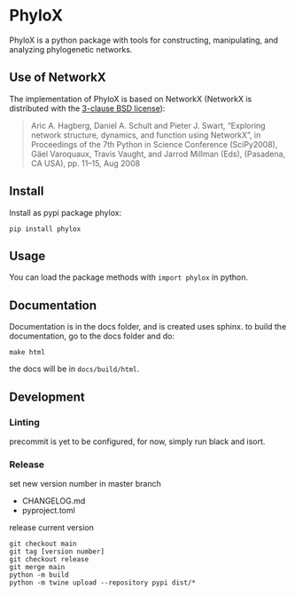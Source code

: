 # PhyloX

PhyloX is a python package with tools for constructing, manipulating, and analyzing phylogenetic networks.

## Use of NetworkX
The implementation of PhyloX is based on NetworkX (NetworkX is distributed with the [3-clause BSD license](https://networkx.org/documentation/stable/index.html#license)):

> Aric A. Hagberg, Daniel A. Schult and Pieter J. Swart, “Exploring network structure, dynamics, and function using NetworkX”, in Proceedings of the 7th Python in Science Conference (SciPy2008), Gäel Varoquaux, Travis Vaught, and Jarrod Millman (Eds), (Pasadena, CA USA), pp. 11–15, Aug 2008

## Install

Install as pypi package phylox:
```
pip install phylox
```

## Usage

You can load the package methods with `import phylox` in python.

## Documentation

Documentation is in the docs folder, and is created uses sphinx.
to build the documentation, go to the docs folder and do:
```
make html
```
the docs will be in `docs/build/html`.

## Development

### Linting

precommit is yet to be configured, for now, simply run black and isort.

### Release

set new version number in master branch
 - CHANGELOG.md
 - pyproject.toml

release current version
```
git checkout main
git tag [version number]
git checkout release
git merge main
python -m build
python -m twine upload --repository pypi dist/*
```